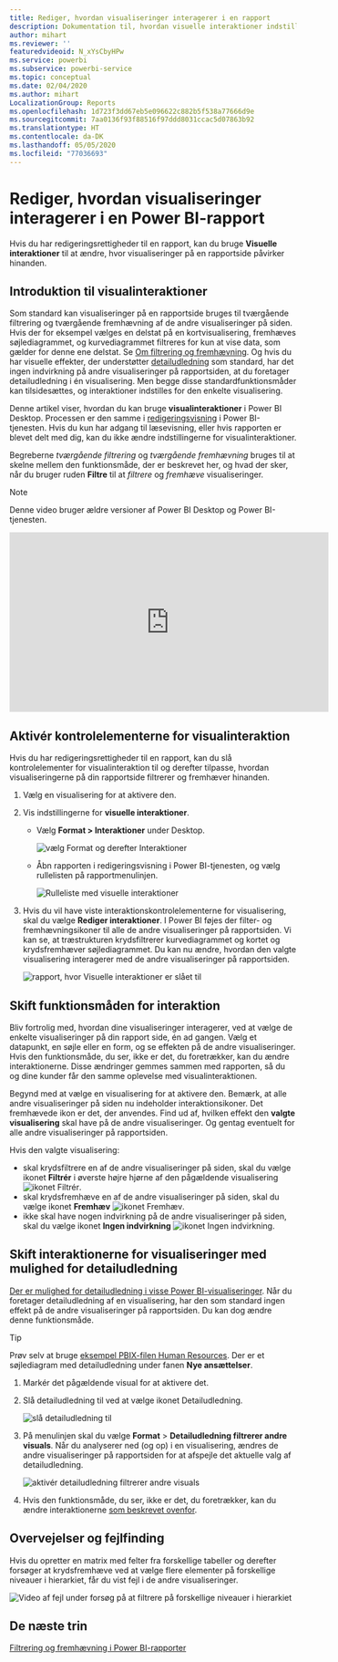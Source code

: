 ```yaml
---
title: Rediger, hvordan visualiseringer interagerer i en rapport
description: Dokumentation til, hvordan visuelle interaktioner indstilles i en rapport i Microsoft Power BI-tjenesten og i en Power BI Desktop-rapport.
author: mihart
ms.reviewer: ''
featuredvideoid: N_xYsCbyHPw
ms.service: powerbi
ms.subservice: powerbi-service
ms.topic: conceptual
ms.date: 02/04/2020
ms.author: mihart
LocalizationGroup: Reports
ms.openlocfilehash: 1d723f3dd67eb5e096622c882b5f538a77666d9e
ms.sourcegitcommit: 7aa0136f93f88516f97ddd8031ccac5d07863b92
ms.translationtype: HT
ms.contentlocale: da-DK
ms.lasthandoff: 05/05/2020
ms.locfileid: "77036693"
---
```

# <a name="change-how-visuals-interact-in-a-power-bi-report"></a>Rediger, hvordan visualiseringer interagerer i en Power BI-rapport
Hvis du har redigeringsrettigheder til en rapport, kan du bruge **Visuelle interaktioner** til at ændre, hvor visualiseringer på en rapportside påvirker hinanden. 

## <a name="introduction-to-visual-interactions"></a>Introduktion til visualinteraktioner
Som standard kan visualiseringer på en rapportside bruges til tværgående filtrering og tværgående fremhævning af de andre visualiseringer på siden.
Hvis der for eksempel vælges en delstat på en kortvisualisering, fremhæves søjlediagrammet, og kurvediagrammet filtreres for kun at vise data, som gælder for denne ene delstat.
Se [Om filtrering og fremhævning](power-bi-reports-filters-and-highlighting.md). Og hvis du har visuelle effekter, der understøtter [detailudledning](consumer/end-user-drill.md) som standard, har det ingen indvirkning på andre visualiseringer på rapportsiden, at du foretager detailudledning i én visualisering. Men begge disse standardfunktionsmåder kan tilsidesættes, og interaktioner indstilles for den enkelte visualisering.

Denne artikel viser, hvordan du kan bruge **visualinteraktioner** i Power BI Desktop. Processen er den samme i [redigeringsvisning](service-interact-with-a-report-in-editing-view.md) i Power BI-tjenesten. Hvis du kun har adgang til læsevisning, eller hvis rapporten er blevet delt med dig, kan du ikke ændre indstillingerne for visualinteraktioner.

Begreberne *tværgående filtrering* og *tværgående fremhævning* bruges til at skelne mellem den funktionsmåde, der er beskrevet her, og hvad der sker, når du bruger ruden **Filtre** til at *filtrere* og *fremhæve* visualiseringer.  

> [!NOTE]
> Denne video bruger ældre versioner af Power BI Desktop og Power BI-tjenesten. 
>
>

<iframe width="560" height="315" src="https://www.youtube.com/embed/N_xYsCbyHPw?list=PL1N57mwBHtN0JFoKSR0n-tBkUJHeMP2cP" frameborder="0" allowfullscreen></iframe>


## <a name="enable-the-visual-interaction-controls"></a>Aktivér kontrolelementerne for visualinteraktion
Hvis du har redigeringsrettigheder til en rapport, kan du slå kontrolelementer for visualinteraktion til og derefter tilpasse, hvordan visualiseringerne på din rapportside filtrerer og fremhæver hinanden. 

1. Vælg en visualisering for at aktivere den.  
2. Vis indstillingerne for **visuelle interaktioner**.
    

    - Vælg **Format > Interaktioner** under Desktop.

        ![vælg Format og derefter Interaktioner](media/service-reports-visual-interactions/power-bi-interaction.png)

    - Åbn rapporten i redigeringsvisning i Power BI-tjenesten, og vælg rullelisten på rapportmenulinjen.

        ![Rulleliste med visuelle interaktioner](media/service-reports-visual-interactions/power-bi-service.png)

3. Hvis du vil have viste interaktionskontrolelementerne for visualisering, skal du vælge **Rediger interaktioner**. I Power BI føjes der filter- og fremhævningsikoner til alle de andre visualiseringer på rapportsiden. Vi kan se, at træstrukturen krydsfiltrerer kurvediagrammet og kortet og krydsfremhæver søjlediagrammet. Du kan nu ændre, hvordan den valgte visualisering interagerer med de andre visualiseringer på rapportsiden.
   
    ![rapport, hvor Visuelle interaktioner er slået til](media/service-reports-visual-interactions/power-bi-turn-on.png)


## <a name="change-the-interaction-behavior"></a>Skift funktionsmåden for interaktion
Bliv fortrolig med, hvordan dine visualiseringer interagerer, ved at vælge de enkelte visualiseringer på din rapport side, én ad gangen.  Vælg et datapunkt, en søjle eller en form, og se effekten på de andre visualiseringer. Hvis den funktionsmåde, du ser, ikke er det, du foretrækker, kan du ændre interaktionerne. Disse ændringer gemmes sammen med rapporten, så du og dine kunder får den samme oplevelse med visualinteraktionen.


Begynd med at vælge en visualisering for at aktivere den.  Bemærk, at alle andre visualiseringer på siden nu indeholder interaktionsikoner. Det fremhævede ikon er det, der anvendes. Find ud af, hvilken effekt den **valgte visualisering** skal have på de andre visualiseringer.  Og gentag eventuelt for alle andre visualiseringer på rapportsiden.

Hvis den valgte visualisering:
   
   * skal krydsfiltrere en af de andre visualiseringer på siden, skal du vælge ikonet **Filtrér** i øverste højre hjørne af den pågældende visualisering ![ikonet Filtrér](media/service-reports-visual-interactions/power-bi-filter-icon.png).
   * skal krydsfremhæve en af de andre visualiseringer på siden, skal du vælge ikonet **Fremhæv** ![ikonet Fremhæv](media/service-reports-visual-interactions/power-bi-highlight-icon.png).
   * ikke skal have nogen indvirkning på de andre visualiseringer på siden, skal du vælge ikonet **Ingen indvirkning** ![ikonet Ingen indvirkning](media/service-reports-visual-interactions/power-bi-no-impact.png).

## <a name="change-the-interactions-of-drillable-visualizations"></a>Skift interaktionerne for visualiseringer med mulighed for detailudledning
[Der er mulighed for detailudledning i visse Power BI-visualiseringer](consumer/end-user-drill.md). Når du foretager detailudledning af en visualisering, har den som standard ingen effekt på de andre visualiseringer på rapportsiden. Du kan dog ændre denne funktionsmåde. 

> [!TIP]
> Prøv selv at bruge [eksempel PBIX-filen Human Resources](https://download.microsoft.com/download/6/9/5/69503155-05A5-483E-829A-F7B5F3DD5D27/Human%20Resources%20Sample%20PBIX.pbix). Der er et søjlediagram med detailudledning under fanen **Nye ansættelser**.
>

1. Markér det pågældende visual for at aktivere det. 

2. Slå detailudledning til ved at vælge ikonet Detailudledning.

    ![slå detailudledning til](media/service-reports-visual-interactions/power-bi-drill-down.png)

2. På menulinjen skal du vælge **Format** > **Detailudledning filtrerer andre visuals**.  Når du analyserer ned (og op) i en visualisering, ændres de andre visualiseringer på rapportsiden for at afspejle det aktuelle valg af detailudledning. 

    ![aktivér detailudledning filtrerer andre visuals](media/service-reports-visual-interactions/power-bi-drill.png)

3. Hvis den funktionsmåde, du ser, ikke er det, du foretrækker, kan du ændre interaktionerne [som beskrevet ovenfor](#change-the-interaction-behavior).

## <a name="considerations-and-troubleshooting"></a>Overvejelser og fejlfinding
Hvis du opretter en matrix med felter fra forskellige tabeller og derefter forsøger at krydsfremhæve ved at vælge flere elementer på forskellige niveauer i hierarkiet, får du vist fejl i de andre visualiseringer. 

![Video af fejl under forsøg på at filtrere på forskellige niveauer i hierarkiet](media/service-reports-visual-interactions/cross-highlight.gif)
    
## <a name="next-steps"></a>De næste trin
[Filtrering og fremhævning i Power BI-rapporter](power-bi-reports-filters-and-highlighting.md)